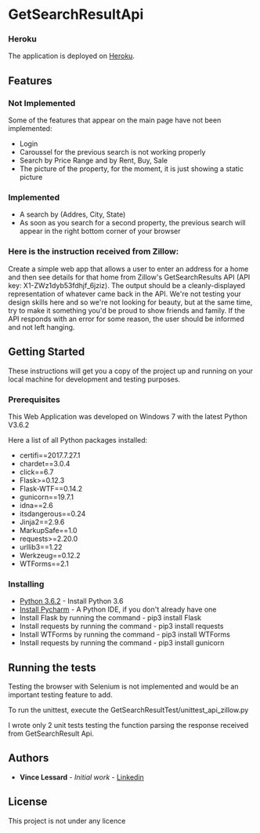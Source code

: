 # GetSearchResultApi

### Heroku
The application is deployed on [Heroku](https://flask-zillow.herokuapp.com/home).

## Features

### Not Implemented
Some of the features that appear on the main page have not been implemented:
* Login
* Caroussel for the previous search is not working properly
* Search by Price Range and by Rent, Buy, Sale
* The picture of the property, for the moment, it is just showing a static picture

### Implemented
* A search by (Addres, City, State)
* As soon as you search for a second property, the previous search will appear in the right bottom corner of your browser

### Here is the instruction received from Zillow:

Create a simple web app that allows a user to enter an address for a home and then see details for that home from Zillow's GetSearchResults API (API key: X1-ZWz1dyb53fdhjf_6jziz). The output should be a cleanly-displayed representation of whatever came back in the API. We're not testing your design skills here and so we're not looking for beauty, but at the same time, try to make it something you'd be proud to show friends and family. If the API responds with an error for some reason, the user should be informed and not left hanging.

## Getting Started

These instructions will get you a copy of the project up and running on your local machine for development and testing purposes. 

### Prerequisites

This Web Application was developed on Windows 7 with the latest Python V3.6.2

Here a list of all Python packages installed:
* certifi==2017.7.27.1
* chardet==3.0.4
* click==6.7
* Flask>=0.12.3
* Flask-WTF==0.14.2
* gunicorn==19.7.1
* idna==2.6
* itsdangerous==0.24
* Jinja2==2.9.6
* MarkupSafe==1.0
* requests>=2.20.0
* urllib3==1.22
* Werkzeug==0.12.2
* WTForms==2.1

### Installing

* [Python 3.6.2](https://www.python.org/downloads/) - Install Python 3.6
* [Install Pycharm](https://www.jetbrains.com/pycharm/download/#section=windows) - A Python IDE, if you don't already have one
* Install Flask by running the command - pip3 install Flask
* Install requests by running the command - pip3 install requests
* Install WTForms by running the command - pip3 install WTForms
* Install requests by running the command - pip3 install gunicorn


## Running the tests

Testing the browser with Selenium is not implemented and would be an important testing feature to add.

To run the unittest, execute the GetSearchResultTest/unittest_api_zillow.py 

I wrote only 2 unit tests testing the function parsing the response received from GetSearchResult Api.

## Authors

* **Vince Lessard** - *Initial work* - [Linkedin](https://www.linkedin.com/in/vlbca/)

## License

This project is not under any licence
